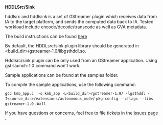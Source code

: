 **HDDLSrc/Sink**

hddlsrc and hddlsink is a set of GStreamer plugin which receives data from IA to the target platform, and sends the computed data back to IA. Tested workload include encode/decode/transcode as well as GVA metadata.

The build instructions can be found [here](https://gitlab.devtools.intel.com/OWR/IoTG/GMS/Yocto/Graphics/Media/hddl_streamer/-/tree/streaming_mode_poc/#build-instructions)

By default, the HDDLsrc/sink plugin library should be generated in <build_dir>/gstreamer-1.0/libgsthddl.so. 

Hddlsrc/sink plugin can be only used from an GStreamer application. Using gst-launch-1.0 command won't work.

Sample applications can be found at the samples folder.

To compile the sample applications, use the following command:

`gcc kmb_app.c  -o kmb_app -L<build_dir>/gstreamer-1.0/ -lgsthddl -I<source_dir>/extensions/autonomous_mode/` `pkg-config --cflags --libs gstreamer-1.0` `-Wall`

If you have questions or concerns, feel free to file tickets in the [issues page](https://gitlab.devtools.intel.com/OWR/IoTG/GMS/Yocto/Graphics/Media/hddl_streamer/issues)  .
